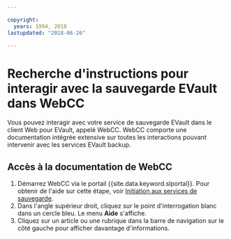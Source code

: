 ```yaml
---

copyright:
  years: 1994, 2018
lastupdated: "2018-06-26"

---
```



# Recherche d'instructions pour interagir avec la sauvegarde EVault dans WebCC

Vous pouvez interagir avec votre service de sauvegarde EVault dans le client Web pour EVault, appelé WebCC. WebCC comporte une documentation intégrée extensive sur toutes les interactions pouvant intervenir avec les services EVault backup. 

## Accès à la documentation de WebCC

1. Démarrez WebCC via le portail {{site.data.keyword.slportal}}. Pour obtenir de l'aide sur cette étape, voir [Initiation aux services de sauvegarde](/docs/infrastructure/Backup/index.html). 
2. Dans l'angle supérieur droit, cliquez sur le point d'interrogation blanc dans un cercle bleu. Le menu **Aide** s'affiche.
3. Cliquez sur un article ou une rubrique dans la barre de navigation sur le côté gauche pour afficher davantage d'informations.
